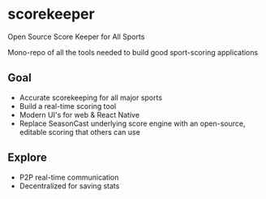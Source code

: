 # scorekeeper
Open Source Score Keeper for All Sports

Mono-repo of all the tools needed to build good sport-scoring applications

## Goal
- Accurate scorekeeping for all major sports
- Build a real-time scoring tool
- Modern UI's for web & React Native
- Replace SeasonCast underlying score engine with an open-source, editable scoring that others can use


## Explore
- P2P real-time communication
- Decentralized for saving stats


